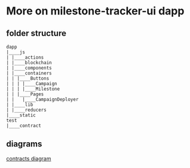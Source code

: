 # More on milestone-tracker-ui dapp

## folder structure
  ```
  dapp
  |____js
  | |____actions
  | |____blockchain
  | |____components
  | |____containers
  | | |____Buttons
  | | | |____Campaign
  | | | |____Milestone
  | | |____Pages
  | |   |____CampaignDeployer
  | |____lib
  | |____reducers
  |____static
  test
  |____contract
  ```

## diagrams
[contracts diagram](docs/contracts_diagram.png)
